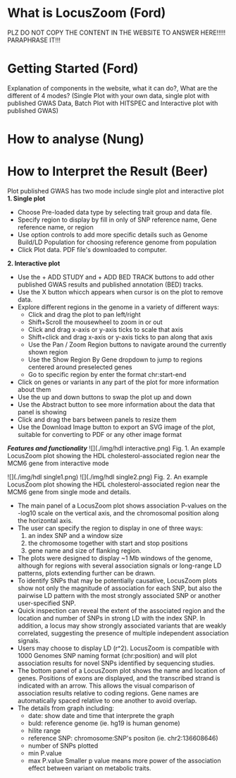 # What is LocusZoom (Ford)
PLZ DO NOT COPY THE CONTENT IN THE WEBSITE TO ANSWER HERE!!!!! PARAPHRASE IT!!!

# Getting Started (Ford)
Explanation of components in the website, what it can do?, What are the different of 4 modes? (Single Plot with your own data, single plot with published GWAS Data, Batch Plot with HITSPEC and Interactive plot with published GWAS)

# How to analyse (Nung)

# How to Interpret the Result (Beer)
Plot published GWAS has two mode include single plot and interactive plot
**1. Single plot**
- Choose Pre-loaded data type by selecting trait group and data file.
- Specify region to display by fill in only of SNP reference name, Gene reference name, or region
- Use option controls to add more specific details such as Genome Build/LD Population for choosing reference genome from population
- Click Plot data. PDF file's downloaded to computer.

**2. Interactive plot** 
- Use the + ADD STUDY and + ADD BED TRACK buttons to add other published GWAS results and published annotation (BED) tracks.
- Use the X button whicch appears when cursor is on the plot to remove data.
- Explore different regions in the genome in a variety of different ways:
    - Click and drag the plot to pan left/right
    - Shift+Scroll the mousewheel to zoom in or out
    - Click and drag x-axis or y-axis ticks to scale that axis
    - Shift+click and drag x-axis or y-axis ticks to pan along that axis
    - Use the Pan / Zoom Region buttons to navigate around the currently shown region
    - Use the Show Region By Gene dropdown to jump to regions centered around preselected genes
    - Go to specific region by enter the format chr:start-end
- Click on genes or variants in any part of the plot for more information about them
- Use the up and down  buttons to swap the plot up and down
- Use the Abstract button to see more information about the data that panel is showing
- Click and drag the bars between panels to resize them
- Use the Download Image button to export an SVG image of the plot, suitable for converting to PDF or any other image format

***Features and functionality***
![](./img/hdl interactive.png)
Fig. 1. An example LocusZoom plot showing the HDL cholesterol-associated region near the MCM6 gene from interactive mode

![](./img/hdl single1.png)
![](./img/hdl single2.png)
Fig. 2. An example LocusZoom plot showing the HDL cholesterol-associated region near the MCM6 gene from single mode and details.

- The main panel of a LocusZoom plot shows association P-values on the -log10 scale on the vertical axis, and the chromosomal position along the horizontal axis.
- The user can specify the region to display in one of three ways: 
  1. an index SNP and a window size
  2. the chromosome together with start and stop positions
  3. gene name and size of flanking region. 
- The plots were designed to display ~1 Mb windows of the genome, although for regions with several association signals or long-range LD patterns, plots extending further can be drawn.
- To identify SNPs that may be potentially causative, LocusZoom plots show not only the magnitude of association for each SNP, but also the pairwise LD pattern with the most strongly associated SNP or another user-specified SNP. 
- Quick inspection can reveal the extent of the associated region and the location and number of SNPs in strong LD with the index SNP. In addition, a locus may show strongly associated variants that are weakly correlated, suggesting the presence of multiple independent association signals.
- Users may choose to display LD (r^2). LocusZoom is compatible with 1000 Genomes SNP naming format (chr:position) and will plot association results for novel SNPs identified by sequencing studies.
- The bottom panel of a LocusZoom plot shows the name and location of genes. Positions of exons are displayed, and the transcribed strand is indicated with an arrow. This allows the visual comparison of association results relative to coding regions. Gene names are automatically spaced relative to one another to avoid overlap.
- The details from graph including:
  - date: show date and time that interprete the graph
  - buld: reference genome (ie. hg19 is human genome)
  - hilite range
  - reference SNP: chromosome:SNP's positon (ie. chr2:136608646)
  - number of SNPs plotted
  - min P.value
  - max P.value
 Smaller p value means more power of the association effect between variant on metabolic traits.


